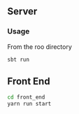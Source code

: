 ## Server

### Usage

From the roo directory

```bash
sbt run
```

## Front End

```bash
cd front_end
yarn run start
```